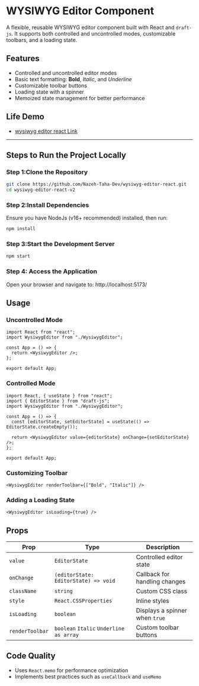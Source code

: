 # WYSIWYG Editor Component

A flexible, reusable WYSIWYG editor component built with React and `draft-js`. It supports both controlled and uncontrolled modes, customizable toolbars, and a loading state.

## Features
- Controlled and uncontrolled editor modes
- Basic text formatting: **Bold**, *Italic*, and _Underline_
- Customizable toolbar buttons
- Loading state with a spinner
- Memoized state management for better performance
## Life Demo
- [wysiwyg editor react Link](https://nazeh-taha-dev.github.io/wysiwyg-editor-react/)
---
## Steps to Run the Project Locally

### Step 1:Clone the Repository

```bash
git clone https://github.com/Nazeh-Taha-Dev/wysiwyg-editor-react.git
cd wysiwyg-editor-react-v2
```

### Step 2:Install Dependencies
Ensure you have NodeJs (v16+ recommended) installed, then run:

```bash
npm install
```

### Step 3:Start the Development Server

```bash
npm start
```

### Step 4: Access the Application

Open your browser and navigate to:
http://localhost:5173/

## Usage

### Uncontrolled Mode

```tsx
import React from "react";
import WysiwygEditor from "./WysiwygEditor";

const App = () => {
  return <WysiwygEditor />;
};

export default App;
```

### Controlled Mode

```tsx
import React, { useState } from "react";
import { EditorState } from "draft-js";
import WysiwygEditor from "./WysiwygEditor";

const App = () => {
  const [editorState, setEditorState] = useState(() => EditorState.createEmpty());
  
  return <WysiwygEditor value={editorState} onChange={setEditorState} />;
};

export default App;
```

### Customizing Toolbar

```tsx
<WysiwygEditor renderToolbar={["Bold", "Italic"]} />
```

### Adding a Loading State

```tsx
<WysiwygEditor isLoading={true} />
```

## Props

| Prop            | Type                                      | Description |
|----------------|-------------------------------------------|-------------|
| `value`        | `EditorState`                            | Controlled editor state |
| `onChange`     | `(editorState: EditorState) => void`     | Callback for handling changes |
| `className`    | `string`                                 | Custom CSS class |
| `style`        | `React.CSSProperties`                    | Inline styles |
| `isLoading`    | `boolean`                                | Displays a spinner when `true` |
| `renderToolbar`| `boolean` `Italic` `Underline` `as array`| Custom toolbar buttons |

## Code Quality
- Uses `React.memo` for performance optimization
- Implements best practices such as `useCallback` and `useMemo`